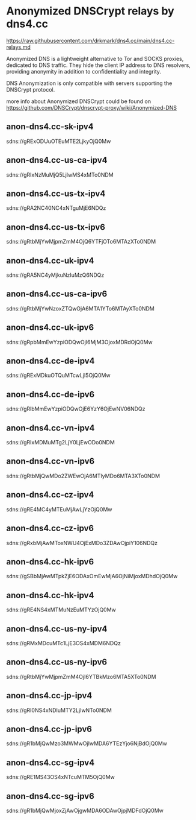 # Anonymized DNSCrypt relays by dns4.cc

https://raw.githubusercontent.com/drkmark/dns4.cc/main/dns4.cc-relays.md

Anonymized DNS is a lightweight alternative to Tor and SOCKS proxies, dedicated to DNS traffic. They hide the client IP address to DNS resolvers, providing anonymity in addition to confidentiality and integrity.

DNS Anonymization is only compatible with servers supporting the DNSCrypt protocol.

more info about Anonymized DNSCrypt could be found on https://github.com/DNSCrypt/dnscrypt-proxy/wiki/Anonymized-DNS

## anon-dns4.cc-sk-ipv4

sdns://gRExODUuOTEuMTE2LjkyOjQ0Mw

## anon-dns4.cc-us-ca-ipv4

sdns://gRIxNzMuMjQ5LjIwMS4xMTo0NDM

## anon-dns4.cc-us-tx-ipv4

sdns://gRA2NC40NC4xNTguMjE6NDQz

## anon-dns4.cc-us-tx-ipv6

sdns://gRtbMjYwMjpmZmM4OjQ6YTFjOTo6MTAzXTo0NDM

## anon-dns4.cc-uk-ipv4

sdns://gRA5NC4yMjkuNzIuMzQ6NDQz

## anon-dns4.cc-us-ca-ipv6

sdns://gRtbMjYwNzoxZTQwOjA6MTA1YTo6MTAyXTo0NDM

## anon-dns4.cc-uk-ipv6

sdns://gRpbMmEwYzpiODQwOjI6MjM3OjoxMDRdOjQ0Mw

## anon-dns4.cc-de-ipv4

sdns://gRExMDkuOTQuMTcwLjI5OjQ0Mw

## anon-dns4.cc-de-ipv6

sdns://gRlbMmEwYzpiODQwOjE6YzY6OjEwNV06NDQz

## anon-dns4.cc-vn-ipv4

sdns://gRIxMDMuMTg2LjY0LjEwODo0NDM

## anon-dns4.cc-vn-ipv6

sdns://gRtbMjQwMDo2ZWEwOjA6MTIyMDo6MTA3XTo0NDM

## anon-dns4.cc-cz-ipv4

sdns://gRE4MC4yMTEuMjAwLjYzOjQ0Mw

## anon-dns4.cc-cz-ipv6

sdns://gRxbMjAwMToxNWU4OjExMDo3ZDAwOjpiY106NDQz

## anon-dns4.cc-hk-ipv6

sdns://gSBbMjAwMTpkZjE6ODAxOmEwMjA6OjNiMjoxMDhdOjQ0Mw

## anon-dns4.cc-hk-ipv4

sdns://gRE4NS4xMTMuNzEuMTYzOjQ0Mw

## anon-dns4.cc-us-ny-ipv4

sdns://gRMxMDcuMTc1LjE3OS4xMDM6NDQz

## anon-dns4.cc-us-ny-ipv6

sdns://gRtbMjYwMjpmZmM4OjI6YTBkMzo6MTA5XTo0NDM

## anon-dns4.cc-jp-ipv4

sdns://gRI0NS4xNDIuMTY2LjIwNTo0NDM

## anon-dns4.cc-jp-ipv6

sdns://gR1bMjQwMzo3MWMwOjIwMDA6YTEzYjo6NjBdOjQ0Mw

## anon-dns4.cc-sg-ipv4

sdns://gRE1MS43OS4xNTcuMTM5OjQ0Mw

## anon-dns4.cc-sg-ipv6

sdns://gR1bMjQwMjoxZjAwOjgwMDA6ODAwOjpjMDFdOjQ0Mw

